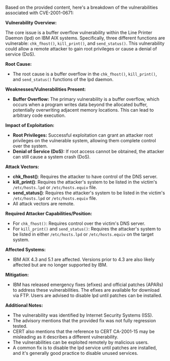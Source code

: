 Based on the provided content, here's a breakdown of the vulnerabilities associated with CVE-2001-0671:

**Vulnerability Overview:**

The core issue is a buffer overflow vulnerability within the Line Printer Daemon (lpd) on IBM AIX systems. Specifically, three different functions are vulnerable: `chk_fhost()`, `kill_print()`, and `send_status()`. This vulnerability could allow a remote attacker to gain root privileges or cause a denial of service (DoS).

**Root Cause:**
- The root cause is a buffer overflow in the `chk_fhost()`, `kill_print()`, and `send_status()` functions of the lpd daemon.

**Weaknesses/Vulnerabilities Present:**
- **Buffer Overflow:** The primary vulnerability is a buffer overflow, which occurs when a program writes data beyond the allocated buffer, potentially overwriting adjacent memory locations. This can lead to arbitrary code execution.

**Impact of Exploitation:**
- **Root Privileges:** Successful exploitation can grant an attacker root privileges on the vulnerable system, allowing them complete control over the system.
- **Denial of Service (DoS):** If root access cannot be obtained, the attacker can still cause a system crash (DoS).

**Attack Vectors:**
- **chk_fhost()**: Requires the attacker to have control of the DNS server.
- **kill_print()**: Requires the attacker's system to be listed in the victim's `/etc/hosts.lpd` or `/etc/hosts.equiv` file.
- **send_status()**: Requires the attacker's system to be listed in the victim's `/etc/hosts.lpd` or `/etc/hosts.equiv` file.
- All attack vectors are remote.

**Required Attacker Capabilities/Position:**
- For `chk_fhost()`: Requires control over the victim's DNS server.
- For `kill_print()` and `send_status()`: Requires the attacker's system to be listed in either `/etc/hosts.lpd` or `/etc/hosts.equiv` on the target system.

**Affected Systems:**
- IBM AIX 4.3 and 5.1 are affected. Versions prior to 4.3 are also likely affected but are no longer supported by IBM.

**Mitigation:**
- IBM has released emergency fixes (efixes) and official patches (APARs) to address these vulnerabilities. The efixes are available for download via FTP. Users are advised to disable lpd until patches can be installed.

**Additional Notes:**

- The vulnerability was identified by Internet Security Systems (ISS).
- The advisory mentions that the provided fix was not fully regression tested.
- CERT also mentions that the reference to CERT CA-2001-15 may be misleading as it describes a different vulnerability.
- The vulnerabilities can be exploited remotely by malicious users.
- A common fix is to disable the lpd service until patches are installed, and it's generally good practice to disable unused services.